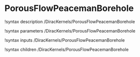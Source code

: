 # PorousFlowPeacemanBorehole
!syntax description /DiracKernels/PorousFlowPeacemanBorehole

!syntax parameters /DiracKernels/PorousFlowPeacemanBorehole

!syntax inputs /DiracKernels/PorousFlowPeacemanBorehole

!syntax children /DiracKernels/PorousFlowPeacemanBorehole
